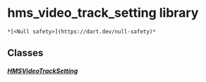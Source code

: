


# hms_video_track_setting library






    *[<Null safety>](https://dart.dev/null-safety)*





## Classes

##### [HMSVideoTrackSetting](../model_hms_video_track_setting/HMSVideoTrackSetting-class.md)



 















